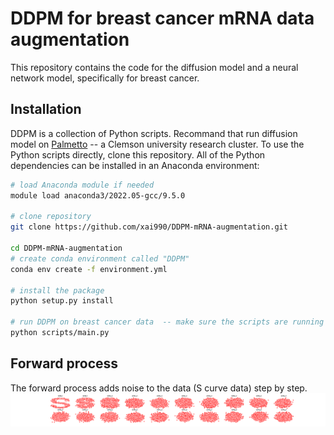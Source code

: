 # DDPM for breast cancer mRNA data augmentation 

This repository contains the code for the diffusion model and a neural network model, specifically for breast cancer. 
## Installation 

DDPM is a collection of Python scripts. Recommand that run diffusion model on [Palmetto](https://www.palmetto.clemson.edu/palmetto/) -- a Clemson university research cluster. To use the Python scripts directly, clone this repository.  All of the Python dependencies can be installed in an Anaconda environment:
```bash
# load Anaconda module if needed 
module load anaconda3/2022.05-gcc/9.5.0 

# clone repository
git clone https://github.com/xai990/DDPM-mRNA-augmentation.git

cd DDPM-mRNA-augmentation
# create conda environment called "DDPM"
conda env create -f environment.yml

# install the package
python setup.py install 

# run DDPM on breast cancer data  -- make sure the scripts are running on a computed node (an interactive job includes at least one gpu)
python scripts/main.py

```

## Forward process 
The forward process adds noise to the data (S curve data) step by step. 
<img src="results/forward.png"/>
